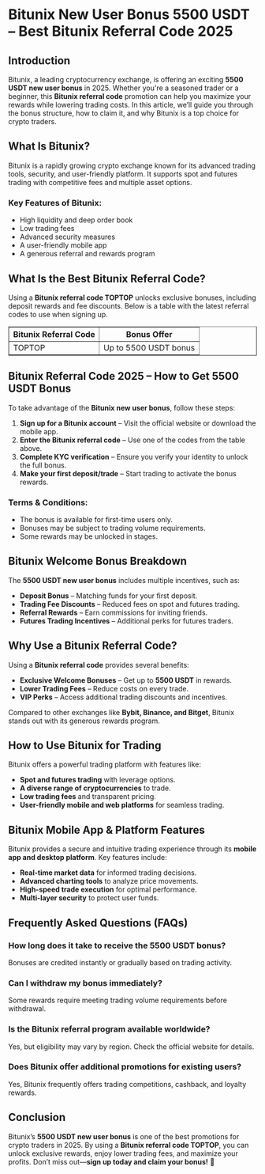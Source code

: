 <h1>Bitunix New User Bonus 5500 USDT – Best Bitunix Referral Code 2025</h1>
<h2>Introduction</h2>
<p>Bitunix, a leading cryptocurrency exchange, is offering an exciting <strong>5500 USDT new user bonus</strong> in 2025. Whether you're a seasoned trader or a beginner, this <strong>Bitunix referral code</strong> promotion can help you maximize your rewards while lowering trading costs. In this article, we’ll guide you through the bonus structure, how to claim it, and why Bitunix is a top choice for crypto traders.</p>

<h2>What Is Bitunix?</h2>
<p>Bitunix is a rapidly growing crypto exchange known for its advanced trading tools, security, and user-friendly platform. It supports spot and futures trading with competitive fees and multiple asset options.</p>

<h3>Key Features of Bitunix:</h3>
<ul>
    <li>High liquidity and deep order book</li>
    <li>Low trading fees</li>
    <li>Advanced security measures</li>
    <li>A user-friendly mobile app</li>
    <li>A generous referral and rewards program</li>
</ul>

<h2>What Is the Best Bitunix Referral Code?</h2>
<p>Using a <strong>Bitunix referral code TOPTOP</strong> unlocks exclusive bonuses, including deposit rewards and fee discounts. Below is a table with the latest referral codes to use when signing up.</p>

<table border="1">
    <tr>
        <th>Bitunix Referral Code</th>
        <th>Bonus Offer</th>
    </tr>
    <tr>
        <td>TOPTOP</td>
        <td>Up to 5500 USDT bonus</td>
    </tr>
</table>

<h2>Bitunix Referral Code 2025 – How to Get 5500 USDT Bonus</h2>
<p>To take advantage of the <strong>Bitunix new user bonus</strong>, follow these steps:</p>
<ol>
    <li><strong>Sign up for a Bitunix account</strong> – Visit the official website or download the mobile app.</li>
    <li><strong>Enter the Bitunix referral code</strong> – Use one of the codes from the table above.</li>
    <li><strong>Complete KYC verification</strong> – Ensure you verify your identity to unlock the full bonus.</li>
    <li><strong>Make your first deposit/trade</strong> – Start trading to activate the bonus rewards.</li>
</ol>

<h3>Terms & Conditions:</h3>
<ul>
    <li>The bonus is available for first-time users only.</li>
    <li>Bonuses may be subject to trading volume requirements.</li>
    <li>Some rewards may be unlocked in stages.</li>
</ul>

<h2>Bitunix Welcome Bonus Breakdown</h2>
<p>The <strong>5500 USDT new user bonus</strong> includes multiple incentives, such as:</p>
<ul>
    <li><strong>Deposit Bonus</strong> – Matching funds for your first deposit.</li>
    <li><strong>Trading Fee Discounts</strong> – Reduced fees on spot and futures trading.</li>
    <li><strong>Referral Rewards</strong> – Earn commissions for inviting friends.</li>
    <li><strong>Futures Trading Incentives</strong> – Additional perks for futures traders.</li>
</ul>

<h2>Why Use a Bitunix Referral Code?</h2>
<p>Using a <strong>Bitunix referral code</strong> provides several benefits:</p>
<ul>
    <li><strong>Exclusive Welcome Bonuses</strong> – Get up to <strong>5500 USDT</strong> in rewards.</li>
    <li><strong>Lower Trading Fees</strong> – Reduce costs on every trade.</li>
    <li><strong>VIP Perks</strong> – Access additional trading discounts and incentives.</li>
</ul>

<p>Compared to other exchanges like <strong>Bybit, Binance, and Bitget</strong>, Bitunix stands out with its generous rewards program.</p>

<h2>How to Use Bitunix for Trading</h2>
<p>Bitunix offers a powerful trading platform with features like:</p>
<ul>
    <li><strong>Spot and futures trading</strong> with leverage options.</li>
    <li><strong>A diverse range of cryptocurrencies</strong> to trade.</li>
    <li><strong>Low trading fees</strong> and transparent pricing.</li>
    <li><strong>User-friendly mobile and web platforms</strong> for seamless trading.</li>
</ul>

<h2>Bitunix Mobile App & Platform Features</h2>
<p>Bitunix provides a secure and intuitive trading experience through its <strong>mobile app and desktop platform</strong>. Key features include:</p>
<ul>
    <li><strong>Real-time market data</strong> for informed trading decisions.</li>
    <li><strong>Advanced charting tools</strong> to analyze price movements.</li>
    <li><strong>High-speed trade execution</strong> for optimal performance.</li>
    <li><strong>Multi-layer security</strong> to protect user funds.</li>
</ul>

<h2>Frequently Asked Questions (FAQs)</h2>
<h3>How long does it take to receive the 5500 USDT bonus?</h3>
<p>Bonuses are credited instantly or gradually based on trading activity.</p>

<h3>Can I withdraw my bonus immediately?</h3>
<p>Some rewards require meeting trading volume requirements before withdrawal.</p>

<h3>Is the Bitunix referral program available worldwide?</h3>
<p>Yes, but eligibility may vary by region. Check the official website for details.</p>

<h3>Does Bitunix offer additional promotions for existing users?</h3>
<p>Yes, Bitunix frequently offers trading competitions, cashback, and loyalty rewards.</p>

<h2>Conclusion</h2>
<p>Bitunix’s <strong>5500 USDT new user bonus</strong> is one of the best promotions for crypto traders in 2025. By using a <strong>Bitunix referral code TOPTOP</strong>, you can unlock exclusive rewards, enjoy lower trading fees, and maximize your profits. Don’t miss out—<strong>sign up today and claim your bonus!</strong> 🚀</p>
